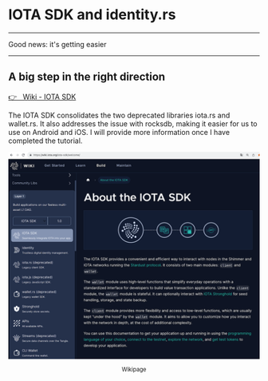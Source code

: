# IOTA SDK and identity.rs

---

Good news: it's getting easier

---

## A big step in the right direction

<a href="https://wiki.iota.org/iota-sdk/welcome/" target="_blank">👉 &nbsp; Wiki - IOTA SDK</a>

The IOTA SDK consolidates the two deprecated libraries iota.rs and wallet.rs. It also addresses the issue with rocksdb, making it easier for us to use on Android and iOS. I will provide more information once I have completed the tutorial.

<figure style="margin:0;"><img src="../../assets/iota-sdk.jpg" alt="IOTA SDK"><figcaption style="font-size: 0.8em;text-align:center;"><p>Wikipage</p></figcaption></figure>
